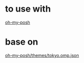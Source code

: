 # to use with
[oh-my-posh](https://ohmyposh.dev/)
# base on
[oh-my-posh/themes/tokyo.omp.json](https://github.com/JanDeDobbeleer/oh-my-posh/blob/main/themes/tokyo.omp.json)
